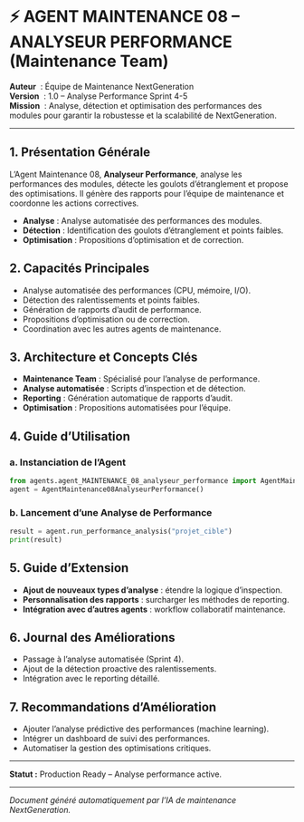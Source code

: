 # ⚡ AGENT MAINTENANCE 08 – ANALYSEUR PERFORMANCE (Maintenance Team)

**Auteur**    : Équipe de Maintenance NextGeneration  
**Version**   : 1.0 – Analyse Performance Sprint 4-5  
**Mission**   : Analyse, détection et optimisation des performances des modules pour garantir la robustesse et la scalabilité de NextGeneration.

---

## 1. Présentation Générale

L’Agent Maintenance 08, **Analyseur Performance**, analyse les performances des modules, détecte les goulots d’étranglement et propose des optimisations. Il génère des rapports pour l’équipe de maintenance et coordonne les actions correctives.

- **Analyse** : Analyse automatisée des performances des modules.
- **Détection** : Identification des goulots d’étranglement et points faibles.
- **Optimisation** : Propositions d’optimisation et de correction.

## 2. Capacités Principales

- Analyse automatisée des performances (CPU, mémoire, I/O).
- Détection des ralentissements et points faibles.
- Génération de rapports d’audit de performance.
- Propositions d’optimisation ou de correction.
- Coordination avec les autres agents de maintenance.

## 3. Architecture et Concepts Clés

- **Maintenance Team** : Spécialisé pour l’analyse de performance.
- **Analyse automatisée** : Scripts d’inspection et de détection.
- **Reporting** : Génération automatique de rapports d’audit.
- **Optimisation** : Propositions automatisées pour l’équipe.

## 4. Guide d’Utilisation

### a. Instanciation de l’Agent
```python
from agents.agent_MAINTENANCE_08_analyseur_performance import AgentMaintenance08AnalyseurPerformance
agent = AgentMaintenance08AnalyseurPerformance()
```

### b. Lancement d’une Analyse de Performance
```python
result = agent.run_performance_analysis("projet_cible")
print(result)
```

## 5. Guide d’Extension

- **Ajout de nouveaux types d’analyse** : étendre la logique d’inspection.
- **Personnalisation des rapports** : surcharger les méthodes de reporting.
- **Intégration avec d’autres agents** : workflow collaboratif maintenance.

## 6. Journal des Améliorations

- Passage à l’analyse automatisée (Sprint 4).
- Ajout de la détection proactive des ralentissements.
- Intégration avec le reporting détaillé.

## 7. Recommandations d’Amélioration

- Ajouter l’analyse prédictive des performances (machine learning).
- Intégrer un dashboard de suivi des performances.
- Automatiser la gestion des optimisations critiques.

---

**Statut :** Production Ready – Analyse performance active.

---

*Document généré automatiquement par l’IA de maintenance NextGeneration.*